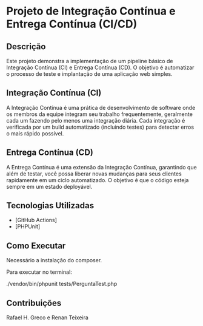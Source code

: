 # Projeto de Integração Contínua e Entrega Contínua (CI/CD)

## Descrição
Este projeto demonstra a implementação de um pipeline básico de Integração Contínua (CI) e Entrega Contínua (CD). O objetivo é automatizar o processo de teste e implantação de uma aplicação web simples.

## Integração Contínua (CI)
A Integração Contínua é uma prática de desenvolvimento de software onde os membros da equipe integram seu trabalho frequentemente, geralmente cada um fazendo pelo menos uma integração diária. Cada integração é verificada por um build automatizado (incluindo testes) para detectar erros o mais rápido possível.

## Entrega Contínua (CD)
A Entrega Contínua é uma extensão da Integração Contínua, garantindo que além de testar, você possa liberar novas mudanças para seus clientes rapidamente em um ciclo automatizado. O objetivo é que o código esteja sempre em um estado deployável.

## Tecnologias Utilizadas
- [GitHub Actions]
- [PHPUnit]

## Como Executar
Necessário a instalação do composer.

Para executar no terminal:

./vendor/bin/phpunit tests/PerguntaTest.php

## Contribuições
Rafael H. Greco e Renan Teixeira


